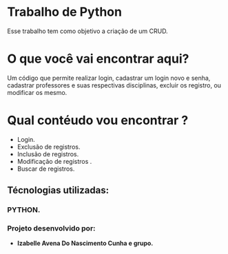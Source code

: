 # Trabalho de Python
Esse trabalho tem como objetivo a criação de um CRUD.

# O que você vai encontrar aqui?
Um código que permite realizar login, cadastrar um login novo e senha, cadastrar professores e suas respectivas disciplinas, excluir os registro, ou modificar os mesmo.

# Qual contéudo vou encontrar ?

* Login. 
* Exclusão de registros.
* Inclusão de registros.
* Modificação de registros .
* Buscar de registros.

## Técnologias utilizadas:
### PYTHON. 

### Projeto desenvolvido por:
* **Izabelle Avena Do Nascimento Cunha e grupo.**

